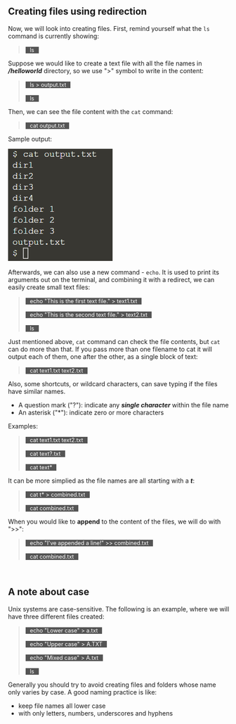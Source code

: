 ## Creating files using redirection

Now, we will look into creating files. First, remind yourself what the `ls` command is currently showing:
> <span align="left" style="color:#FFF;background:#555;font:Courier New; font-size: 90%; padding-left:10px; padding-right:10px;">ls</span>

Suppose we would like to create a text file with all the file names in **_/helloworld_** directory, so we use ">" symbol to write in the content:
> <span align="left" style="color:#FFF;background:#555;font:Courier New; font-size: 90%; padding-left:10px; padding-right:10px;">ls > output.txt</span>
> 
> <span align="left" style="color:#FFF;background:#555;font:Courier New; font-size: 90%; padding-left:10px; padding-right:10px;">ls</span>

Then, we can see the file content with the `cat` command:
> <span align="left" style="color:#FFF;background:#555;font:Courier New; font-size: 90%; padding-left:10px; padding-right:10px;">cat output.txt</span>

Sample output:

![Picture 2](./assets/pic2.png)

Afterwards, we can also use a new command - `echo`. It is used to print its arguments out on the terminal, and combining it with a redirect, we can easily create small text files:
> <span align="left" style="color:#FFF;background:#555;font:Courier New; font-size: 90%; padding-left:10px; padding-right:10px;">echo "This is the first text file." > text1.txt</span>
> 
> <span align="left" style="color:#FFF;background:#555;font:Courier New; font-size: 90%; padding-left:10px; padding-right:10px;">echo "This is the second text file." > text2.txt</span>
> 
> <span align="left" style="color:#FFF;background:#555;font:Courier New; font-size: 90%; padding-left:10px; padding-right:10px;">ls</span>


Just mentioned above, `cat` command can check the file contents, but `cat` can do more than that. If you pass more than one filename to cat it will output each of them, one after the other, as a single block of text: 
> <span align="left" style="color:#FFF;background:#555;font:Courier New; font-size: 90%; padding-left:10px; padding-right:10px;">cat text1.txt text2.txt</span>

Also, some shortcuts, or wildcard characters, can save typing if the files have similar names. 
- A question mark ("?"): indicate any **_single character_** within the file name
- An asterisk ("*"): indicate zero or more characters

Examples:
> <span align="left" style="color:#FFF;background:#555;font:Courier New; font-size: 90%; padding-left:10px; padding-right:10px;">cat text1.txt text2.txt</span>
> 
> <span align="left" style="color:#FFF;background:#555;font:Courier New; font-size: 90%; padding-left:10px; padding-right:10px;">cat text?.txt</span>
> 
> <span align="left" style="color:#FFF;background:#555;font:Courier New; font-size: 90%; padding-left:10px; padding-right:10px;">cat text*</span>

It can be more simplied as the file names are all starting with a **_t_**:
> <span align="left" style="color:#FFF;background:#555;font:Courier New; font-size: 90%; padding-left:10px; padding-right:10px;">cat t* > combined.txt</span>
> 
> <span align="left" style="color:#FFF;background:#555;font:Courier New; font-size: 90%; padding-left:10px; padding-right:10px;">cat combined.txt</span>

When you would like to **append** to the content of the files, we will do with ">>":
> <span align="left" style="color:#FFF;background:#555;font:Courier New; font-size: 90%; padding-left:10px; padding-right:10px;">echo "I've appended a line!" >> combined.txt</span>
> 
> <span align="left" style="color:#FFF;background:#555;font:Courier New; font-size: 90%; padding-left:10px; padding-right:10px;">cat combined.txt</span>

<br/>

## A note about case

Unix systems are case-sensitive. The following is an example, where we will have three different files created:
> <span align="left" style="color:#FFF;background:#555;font:Courier New; font-size: 90%; padding-left:10px; padding-right:10px;">echo "Lower case" > a.txt</span>
> 
> <span align="left" style="color:#FFF;background:#555;font:Courier New; font-size: 90%; padding-left:10px; padding-right:10px;">echo "Upper case" > A.TXT</span>
> 
> <span align="left" style="color:#FFF;background:#555;font:Courier New; font-size: 90%; padding-left:10px; padding-right:10px;">echo "Mixed case" > A.txt</span>
> 
> <span align="left" style="color:#FFF;background:#555;font:Courier New; font-size: 90%; padding-left:10px; padding-right:10px;">ls</span>

Generally you should try to avoid creating files and folders whose name only varies by case. A good naming practice is like:
- keep file names all lower case
- with only letters, numbers, underscores and hyphens

<br/>
